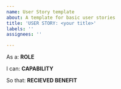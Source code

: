 ```yaml
---
name: User Story template
about: A template for basic user stories
title: 'USER STORY: <your title>'
labels: ''
assignees: ''

---
```


As a: **ROLE**

I can: **CAPABILITY**

So that: **RECIEVED BENEFIT**
